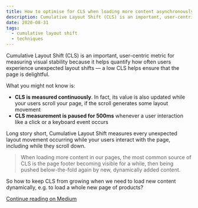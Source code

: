 ```yaml
---
title: How to optimise for CLS when loading more content asynchronously
description: Cumulative Layout Shift (CLS) is an important, user-centric metric for measuring visual stability because it helps quantify how often users experience unexpected layout shifts — a low CLS helps ensure that the page is delightful.
date: 2020-08-31
tags:
  - cumulative layout shift
  - techniques
---
```


Cumulative Layout Shift (CLS) is an important, user-centric metric for measuring visual stability because it helps quantify how often users experience unexpected layout shifts — a low CLS helps ensure that the page is delightful.

What you might not know is:

- **CLS is measured continuously**. In fact, its value is also updated while your users scroll your page, if the scroll generates some layout movement
- **CLS measurement is paused for 500ms** whenever a user interaction like a click or a keyboard event occurs

Long story short, Cumulative Layout Shift measures every unexpected layout movement occurring while your users interact with the page, including while they scroll down.

> When loading more content in our pages, the most common source of CLS is the page footer becoming visible for a while, then being pushed below-the-fold again by new, dynamically added content.

So how to keep CLS from growing when we need to load new content dynamically, e.g. to load a whole new page of products?

[Continue reading on Medium](https://medium.com/ynap-tech/how-to-optimize-for-cls-when-having-to-load-more-content-3f60f0cf561c)
